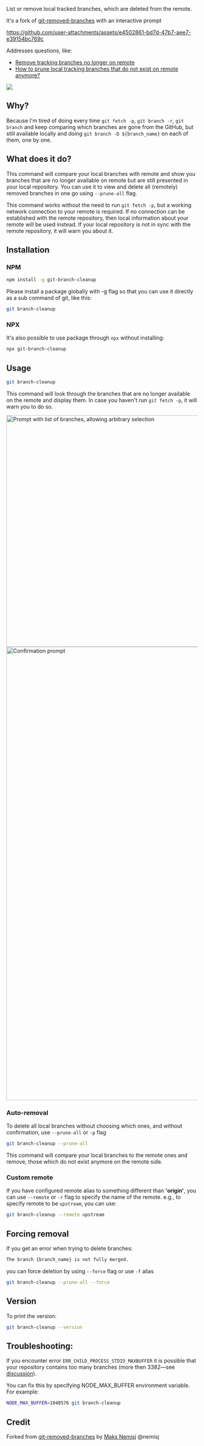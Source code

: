 List or remove local tracked branches, which are deleted from the remote.

It's a fork of [git-removed-branches](https://github.com/nemisj/git-removed-branches) with an interactive prompt

https://github.com/user-attachments/assets/e4502861-bd7d-47b7-aee7-e39154bc769c

Addresses questions, like:

- [Remove tracking branches no longer on remote](https://stackoverflow.com/questions/7726949/remove-tracking-branches-no-longer-on-remote)
- [How to prune local tracking branches that do not exist on remote anymore?](https://stackoverflow.com/questions/13064613/how-to-prune-local-tracking-branches-that-do-not-exist-on-remote-anymore/30494276#30494276)

![](https://github.com/patik/git-branch-cleanup/blob/master/usage.gif)

## Why?

Because I'm tired of doing every time `git fetch -p`, `git branch -r`, `git branch` and keep comparing which branches are gone from the GitHub, but still available locally and doing `git branch -D ${branch_name}` on each of them, one by one.

## What does it do?

This command will compare your local branches with remote and show you branches that are no longer available on remote but are still presented in your local repository. You can use it to view and delete all (remotely) removed branches in one go using `--prune-all` flag.

This command works without the need to run `git fetch -p`, but a working network connection to your remote is required. If no connection can be established with the remote repository, then local information about your remote will be used instead. If your local repository is not in sync with the remote repository, it will warn you about it.

## Installation

### NPM

```bash
npm install -g git-branch-cleanup
```

Please install a package globally with -g flag so that you can use it directly as a sub command of git, like this:

```bash
git branch-cleanup
```

### NPX

It's also possible to use package through `npx` without installing:

```bash
npx git-branch-cleanup
```

## Usage

```bash
git branch-cleanup
```

This command will look through the branches that are no longer available on the remote and display them.
In case you haven't run `git fetch -p`, it will warn you to do so.

<img width="609" alt="Prompt with list of branches, allowing arbitrary selection" src="https://github.com/user-attachments/assets/6a0530a7-c13c-42da-a983-ab365dd51f74" />

<img width="1192" alt="Confirmation prompt" src="https://github.com/user-attachments/assets/2c620b7f-6b79-4a9c-a0fe-ff0b55539f1d" />

### Auto-removal

To delete all local branches without choosing which ones, and without confirmation, use `--prune-all` or `-p` flag

```bash
git branch-cleanup --prune-all
```

This command will compare your local branches to the remote ones and remove, those which do not exist anymore on the remote side.

### Custom remote

If you have configured remote alias to something different than **'origin'**, you can use `--remote` or `-r` flag to specify the name of the remote. e.g., to specify remote to be `upstream`, you can use:

```bash
git branch-cleanup --remote upstream
```

## Forcing removal

If you get an error when trying to delete branches:

```bash
The branch {branch_name} is not fully merged.
```

you can force deletion by using `--force` flag or use `-f` alias

```bash
git branch-cleanup --prune-all --force
```

## Version

To print the version:

```bash
git branch-cleanup --version
```

## Troubleshooting:

If you encounter error `ERR_CHILD_PROCESS_STDIO_MAXBUFFER` it is possible that your repository contains too many branches (more then 3382—see [discussion](https://github.com/patik/git-branch-cleanup/issues/11)).

You can fix this by specifying NODE_MAX_BUFFER environment variable. For example:

```bash
NODE_MAX_BUFFER=1048576 git branch-cleanup
```

## Credit

Forked from [git-removed-branches](https://github.com/nemisj/git-removed-branches) by [Maks Nemisj](https://github.com/nemisj) @nemisj
